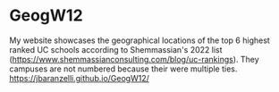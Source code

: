 # GeogW12

My website showcases the geographical locations of the top 6 highest ranked UC schools according to Shemmassian's 2022 list (https://www.shemmassianconsulting.com/blog/uc-rankings). They campuses are not numbered because their were multiple ties. 
https://jbaranzelli.github.io/GeogW12/
